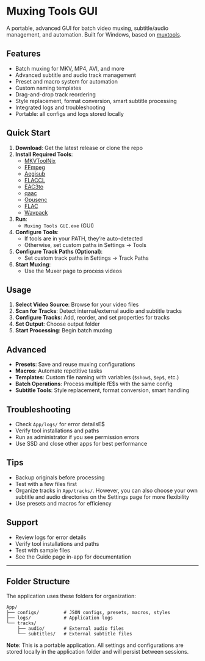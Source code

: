 # Muxing Tools GUI

A portable, advanced GUI for batch video muxing, subtitle/audio management, and automation. Built for Windows, based on [muxtools](https://github.com/Jaded-Encoding-Thaumaturgy/muxtools).

## Features

- Batch muxing for MKV, MP4, AVI, and more
- Advanced subtitle and audio track management
- Preset and macro system for automation
- Custom naming templates
- Drag-and-drop track reordering
- Style replacement, format conversion, smart subtitle processing
- Integrated logs and troubleshooting
- Portable: all configs and logs stored locally

## Quick Start

1. **Download**: Get the latest release or clone the repo
2. **Install Required Tools**:
   - [MKVToolNix](https://mkvtoolnix.download/)
   - [FFmpeg](https://ffmpeg.org/)
   - [Aegisub](https://aegisub.org/)
   - [FLACCL](https://github.com/gchudov/cuetools.net/releases/download/v2.2.6/CUETools_2.2.6.zip)
   - [EAC3to](https://files.catbox.moe/hn9oms.7z)
   - [qaac](https://pomf2.lain.la/f/u8yyfyed.7z)
   - [Opusenc](https://www.rarewares.org/files/opus/opus-tools%200.2-34-g98f3ddc-x64.zip)
   - [FLAC](https://github.com/xiph/flac/releases/download/1.5.0/flac-1.5.0-win.zip)
   - [Wavpack](https://github.com/dbry/WavPack/releases/download/5.8.1/wavpack-5.8.0-x64.zip)
3. **Run**:
   - `Muxing Tools GUI.exe` (GUI)
4. **Configure Tools**:
   - If tools are in your PATH, they’re auto-detected
   - Otherwise, set custom paths in Settings → Tools
5. **Configure Track Paths (Optional)**:
   - Set custom track paths in Settings → Track Paths
6. **Start Muxing**:
   - Use the Muxer page to process videos

## Usage

1. **Select Video Source**: Browse for your video files
2. **Scan for Tracks**: Detect internal/external audio and subtitle tracks
3. **Configure Tracks**: Add, reorder, and set properties for tracks
4. **Set Output**: Choose output folder
5. **Start Processing**: Begin batch muxing

## Advanced

- **Presets**: Save and reuse muxing configurations
- **Macros**: Automate repetitive tasks
- **Templates**: Custom file naming with variables (`$show$`, `$ep$`, etc.)
- **Batch Operations**: Process multiple fE$s with the same config
- **Subtitle Tools**: Style replacement, format conversion, smart handling

## Troubleshooting

- Check `App/logs/` for error detailsE$
- Verify tool installations and paths
- Run as administrator if you see permission errors
- Use SSD and close other apps for best performance

## Tips

- Backup originals before processing
- Test with a few files first
- Organize tracks in `App/tracks/`. However, you can also choose your own subtitle and audio directories on the Settings page for more flexibility
- Use presets and macros for efficiency

## Support

- Review logs for error details
- Verify tool installations and paths
- Test with sample files
- See the Guide page in-app for documentation

---

## Folder Structure

The application uses these folders for organization:

```
App/
├── configs/         # JSON configs, presets, macros, styles
├── logs/            # Application logs
└── tracks/
    ├── audio/       # External audio files
    └── subtitles/   # External subtitle files
```

**Note**: This is a portable application. All settings and configurations are stored locally in the application folder and will persist between sessions.

